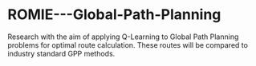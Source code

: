 # ROMIE---Global-Path-Planning

Research with the aim of applying Q-Learning to Global Path Planning problems for optimal route calculation. These routes will be compared to industry standard GPP methods. 
